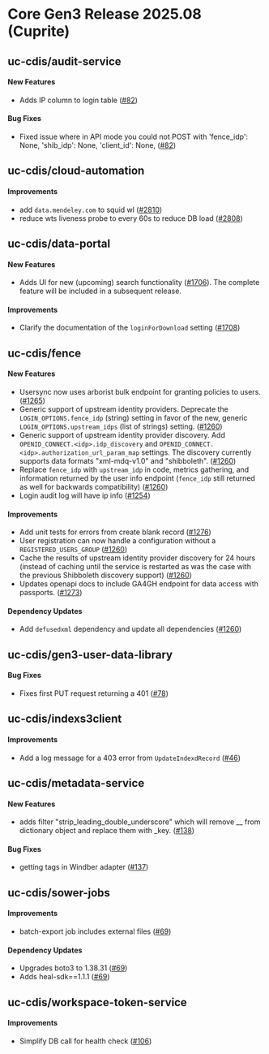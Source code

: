 # Core Gen3 Release 2025.08 (Cuprite)
## uc-cdis/audit-service

#### New Features
  - Adds IP column to login table ([#82](https://github.com/uc-cdis/audit-service/pull/82)) 

#### Bug Fixes
  - Fixed issue where in API mode you could not POST with 'fence_idp': None, 
    'shib_idp': None, 'client_id': None, ([#82](https://github.com/uc-cdis/audit-service/pull/82)) 

## uc-cdis/cloud-automation

#### Improvements
  - add `data.mendeley.com` to squid wl ([#2810](https://github.com/uc-cdis/cloud-automation/pull/2810)) 
  - reduce wts liveness probe to every 60s to reduce DB load ([#2808](https://github.com/uc-cdis/cloud-automation/pull/2808)) 

## uc-cdis/data-portal

#### New Features
  - Adds UI for new (upcoming) search functionality ([#1706](https://github.com/uc-cdis/data-portal/pull/1706)). The complete
    feature will be included in a subsequent release.

#### Improvements
  - Clarify the documentation of the `loginForDownload` setting ([#1708](https://github.com/uc-cdis/data-portal/pull/1708)) 

## uc-cdis/fence

#### New Features
  - Usersync now uses arborist bulk endpoint for granting policies to users. 
    ([#1265](https://github.com/uc-cdis/fence/pull/1265))
  - Generic support of upstream identity providers. Deprecate the 
    `LOGIN_OPTIONS.fence_idp` (string) setting in favor of the new, generic 
    `LOGIN_OPTIONS.upstream_idps` (list of strings) setting. ([#1260](https://github.com/uc-cdis/fence/pull/1260)) 
  - Generic support of upstream identity provider discovery. Add 
    `OPENID_CONNECT.<idp>.idp_discovery` and 
    `OPENID_CONNECT.<idp>.authorization_url_param_map` settings. The discovery 
    currently supports data formats "xml-mdq-v1.0" and "shibboleth". ([#1260](https://github.com/uc-cdis/fence/pull/1260)) 
  - Replace `fence_idp` with `upstream_idp` in code, metrics gathering, and 
    information returned by the user info endpoint (`fence_idp` still returned 
    as well for backwards compatibility) ([#1260](https://github.com/uc-cdis/fence/pull/1260)) 
  - Login audit log will have ip info ([#1254](https://github.com/uc-cdis/fence/pull/1254)) 

#### Improvements
  - Add unit tests for errors from create blank record ([#1276](https://github.com/uc-cdis/fence/pull/1276)) 
  - User registration can now handle a configuration without a 
    `REGISTERED_USERS_GROUP` ([#1260](https://github.com/uc-cdis/fence/pull/1260)) 
  - Cache the results of upstream identity provider discovery for 24 hours 
    (instead of caching until the service is restarted as was the case with the 
    previous Shibboleth discovery support) ([#1260](https://github.com/uc-cdis/fence/pull/1260)) 
  - Updates openapi docs to include GA4GH endpoint for data access with 
    passports. ([#1273](https://github.com/uc-cdis/fence/pull/1273))

#### Dependency Updates
  - Add `defusedxml` dependency and update all dependencies ([#1260](https://github.com/uc-cdis/fence/pull/1260)) 

## uc-cdis/gen3-user-data-library

#### Bug Fixes
  - Fixes first PUT request returning a 401 ([#78](https://github.com/uc-cdis/gen3-user-data-library/pull/78)) 

## uc-cdis/indexs3client

#### Improvements
  - Add a log message for a 403 error from `UpdateIndexdRecord` ([#46](https://github.com/uc-cdis/indexs3client/pull/46)) 

## uc-cdis/metadata-service

#### New Features
  - adds filter "strip_leading_double_underscore" which will remove __ from 
    dictionary object and replace them with _key. ([#138](https://github.com/uc-cdis/metadata-service/pull/138)) 

#### Bug Fixes
  - getting tags in Windber adapter ([#137](https://github.com/uc-cdis/metadata-service/pull/137)) 

## uc-cdis/sower-jobs

#### Improvements
  - batch-export job includes external files ([#69](https://github.com/uc-cdis/sower-jobs/pull/69)) 

#### Dependency Updates
  - Upgrades boto3 to 1.38.31 ([#69](https://github.com/uc-cdis/sower-jobs/pull/69)) 
  - Adds heal-sdk==1.1.1 ([#69](https://github.com/uc-cdis/sower-jobs/pull/69))

## uc-cdis/workspace-token-service

#### Improvements
  - Simplify DB call for health check ([#106](https://github.com/uc-cdis/workspace-token-service/pull/106)) 

